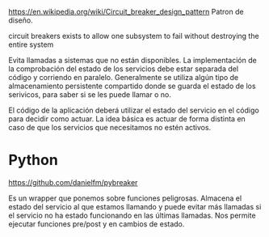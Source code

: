 https://en.wikipedia.org/wiki/Circuit_breaker_design_pattern
Patron de diseño.

circuit breakers exists to allow one subsystem to fail without destroying the entire system


Evita llamadas a sistemas que no están disponibles.
La implementación de la comprobación del estado de los servicios debe estar separada del código y corriendo en paralelo.
Generalmente se utiliza algún tipo de almacenamiento persistente compartido donde se guarda el estado de los serivicos, para saber si se les puede llamar o no.

El código de la aplicación deberá utilizar el estado del servicio en el código para decidir como actuar.
La idea básica es actuar de forma distinta en caso de que los servicios que necesitamos no estén activos.


# Python
https://github.com/danielfm/pybreaker

Es un wrapper que ponemos sobre funciones peligrosas.
Almacena el estado del servicio al que estamos llamando y puede evitar más llamadas si el servicio no ha estado funcionando en las últimas llamadas.
Nos permite ejecutar funciones pre/post y en cambios de estado.
